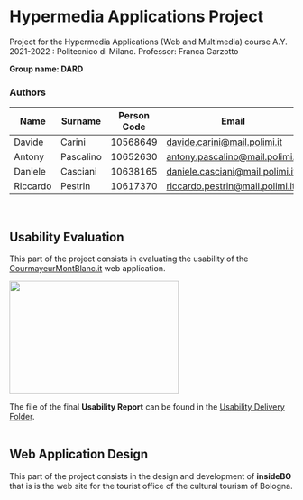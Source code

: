 # Hypermedia Applications Project
Project for the Hypermedia Applications (Web and Multimedia) course A.Y. 2021-2022 : Politecnico di Milano.
Professor: Franca Garzotto

**Group name: DARD**

### **Authors** 
| Name     | Surname    | Person Code | Email|
|------------|-------------| ----------| ----------|
| Davide | Carini | 10568649| davide.carini@mail.polimi.it|
| Antony | Pascalino |10652630 |antony.pascalino@mail.polimi.it|
| Daniele | Casciani |10638165|daniele.casciani@mail.polimi.it|
| Riccardo | Pestrin |10617370|riccardo.pestrin@mail.polimi.it|
  <br>
  
## **Usability Evaluation**
This part of the project consists in evaluating the usability of the [CourmayeurMontBlanc.it](https://www.courmayeurmontblanc.it/it) web application.
 <br>
 
 <img src="https://github.com/davidecarini/HYPE_PROJECT21-22/blob/main/Usability%20Report/courmayeur_logo.jpg" width="300" height="200">

 
The file of the final **Usability Report** can be found in the [Usability Delivery Folder](https://github.com/davidecarini/HYPE_PROJECT21-22/tree/main/Usability%20Report).
  <br>
  <br>
  
  
## **Web Application Design**
This part of the project consists in the design and development of **insideBO** that is is the web site for the tourist office of the cultural tourism of Bologna.
 <br>

